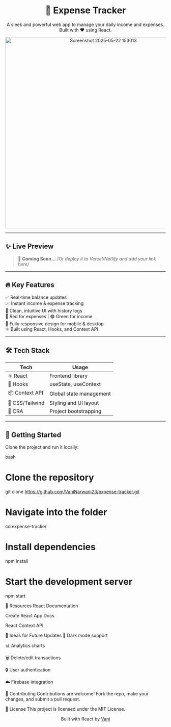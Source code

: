 <h1 align="center">💸 Expense Tracker</h1>

<p align="center">A sleek and powerful web app to manage your daily income and expenses. Built with ❤️ using React.</p>

<p align="center">
  <img src="https://github.com/user-attachments/assets/00047708-ca04-4ed1-b2d9-af8abeaab86c" alt="Screenshot 2025-05-22 153013" width="600" />
 
</p>


---

## ✨ Live Preview

> 🚀 **Coming Soon...** *(Or deploy it to Vercel/Netlify and add your link here)*

---

## 🔥 Key Features

✅ Real-time balance updates  
📈 Instant income & expense tracking  
🧾 Clean, intuitive UI with history logs  
🔴 Red for expenses | 🟢 Green for income  
📱 Fully responsive design for mobile & desktop  
⚛️ Built using React, Hooks, and Context API  

---

## 🛠 Tech Stack

| Tech        | Usage                        |
|-------------|------------------------------|
| ⚛️ React     | Frontend library              |
| 🎣 Hooks     | useState, useContext          |
| 📦 Context API | Global state management     |
| 💅 CSS/Tailwind | Styling and UI layout       |
| 🔧 CRA       | Project bootstrapping         |

---

## 🚀 Getting Started

Clone the project and run it locally:

bash
# Clone the repository
git clone https://github.com/VaniNarwani23/expense-tracker.git

# Navigate into the folder
cd expense-tracker

# Install dependencies
npm install

# Start the development server
npm start



📘 Resources
React Documentation

Create React App Docs

React Context API

🧠 Ideas for Future Updates
🌙 Dark mode support

📊 Analytics charts

🗑️ Delete/edit transactions

🔒 User authentication

☁️ Firebase integration

🤝 Contributing
Contributions are welcome!
Fork the repo, make your changes, and submit a pull request.

📄 License
This project is licensed under the MIT License.

<p align="center"> Built with React  by <a href="https://github.com/VaniNarwani23" target="_blank">Vani</a> </p> 

